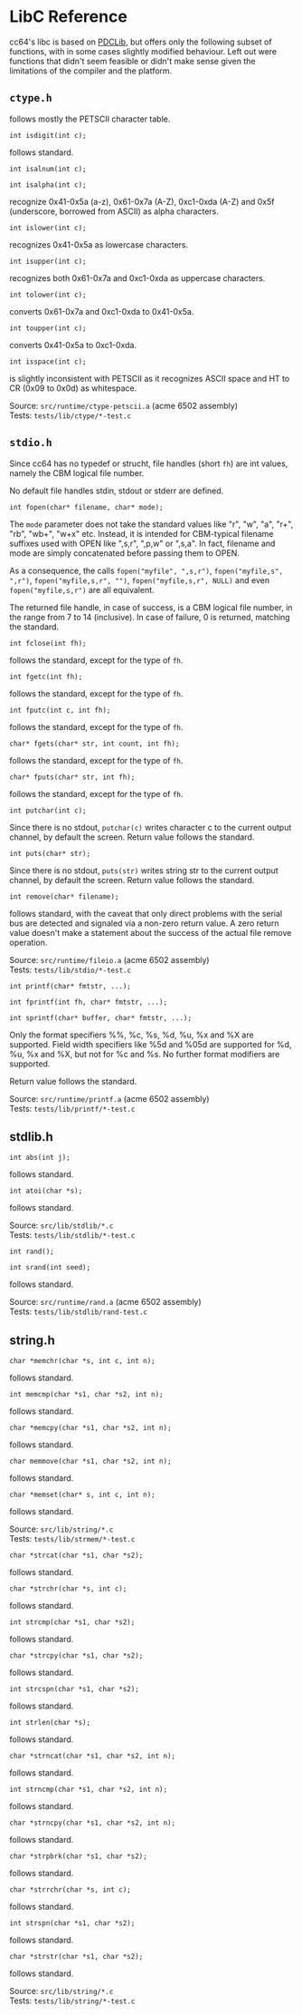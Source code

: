 # LibC Reference

cc64's libc is based on [PDCLib](https://pdclib.rootdirectory.de/),
but offers only the following subset of functions,
with in some cases slightly modified behaviour.
Left out were functions that didn't seem feasible
or didn't make sense given the limitations of the compiler
and the platform.

## ```ctype.h```

follows mostly the PETSCII character table.

```int isdigit(int c);```

follows standard.

```int isalnum(int c);```

```int isalpha(int c);```

recognize 0x41-0x5a (a-z), 0x61-0x7a (A-Z), 0xc1-0xda (A-Z)
and 0x5f (underscore, borrowed from ASCII) as alpha characters.

```int islower(int c);```

recognizes 0x41-0x5a as lowercase characters.

```int isupper(int c);```

recognizes both 0x61-0x7a and 0xc1-0xda
as uppercase characters.

```int tolower(int c);```

converts 0x61-0x7a and 0xc1-0xda to 0x41-0x5a.

```int toupper(int c);```

converts 0x41-0x5a to 0xc1-0xda.

```int isspace(int c);```

is slightly inconsistent with PETSCII as it recognizes
ASCII space and HT to CR (0x09 to 0x0d) as whitespace.

Source: ```src/runtime/ctype-petscii.a``` (acme 6502 assembly)  
Tests: ```tests/lib/ctype/*-test.c```

## ```stdio.h```

Since cc64 has no typedef or strucht, file handles (short ```fh```)
are int values, namely the CBM logical file number.

No default file handles stdin, stdout or stderr are defined.

```int fopen(char* filename, char* mode);```

The ```mode``` parameter does not take the standard values
like "r", "w", "a", "r+", "rb", "wb+", "w+x" etc.
Instead, it is intended for CBM-typical filename suffixes
used with OPEN like ",s,r", ",p,w" or ",s,a". In fact, filename
and mode are simply concatenated before passing them to OPEN.

As a consequence, the calls ```fopen("myfile", ",s,r")```,
```fopen("myfile,s", ",r")```, ```fopen("myfile,s,r", "")```,
```fopen("myfile,s,r", NULL)``` and even ```fopen("myfile,s,r")```
are all equivalent.

The returned file handle, in case of success, is a CBM logical file
number, in the range from 7 to 14 (inclusive). In case of failure,
0 is returned, matching the standard.

```int fclose(int fh);```

follows the standard, except for the type of ```fh```.

```int fgetc(int fh);```

follows the standard, except for the type of ```fh```.

```int fputc(int c, int fh);```

follows the standard, except for the type of ```fh```.

```char* fgets(char* str, int count, int fh);```

follows the standard, except for the type of ```fh```.

```char* fputs(char* str, int fh);```

follows the standard, except for the type of ```fh```.

```int putchar(int c);```

Since there is no stdout, ```putchar(c)``` writes character c
to the current output channel, by default the screen.
Return value follows the standard.

```int puts(char* str);```

Since there is no stdout, ```puts(str)``` writes string str
to the current output channel, by default the screen.
Return value follows the standard.

```int remove(char* filename);```

follows standard, with the caveat that only direct problems with
the serial bus are detected and signaled via a non-zero return
value. A zero return value doesn't make a statement about the
success of the actual file remove operation.

Source: ```src/runtime/fileio.a``` (acme 6502 assembly)  
Tests: ```tests/lib/stdio/*-test.c```

```int printf(char* fmtstr, ...);```

```int fprintf(int fh, char* fmtstr, ...);```

```int sprintf(char* buffer, char* fmtstr, ...);```

Only the format specifiers %%, %c, %s, %d, %u, %x and %X are
supported. Field width specifiers like %5d and %05d are supported
for %d, %u, %x and %X, but not for %c and %s. No further format
modifiers are supported.

Return value follows the standard.

Source: ```src/runtime/printf.a``` (acme 6502 assembly)  
Tests: ```tests/lib/printf/*-test.c```

## stdlib.h

```int abs(int j);```

follows standard.

```int atoi(char *s);```

follows standard.

Source: ```src/lib/stdlib/*.c```  
Tests: ```tests/lib/stdlib/*-test.c```

```int rand();```

```int srand(int seed);```

follows standard.

Source: ```src/runtime/rand.a``` (acme 6502 assembly)  
Tests: ```tests/lib/stdlib/rand-test.c```

## string.h

```char *memchr(char *s, int c, int n);```

follows standard.

```int memcmp(char *s1, char *s2, int n);```

follows standard.

```char *memcpy(char *s1, char *s2, int n);```

follows standard.

```char memmove(char *s1, char *s2, int n);```

follows standard.

```char *memset(char* s, int c, int n);```

follows standard.

Source: ```src/lib/string/*.c```  
Tests: ```tests/lib/strmem/*-test.c```

```char *strcat(char *s1, char *s2);```

follows standard.

```char *strchr(char *s, int c);```

follows standard.

```int strcmp(char *s1, char *s2);```

follows standard.

```char *strcpy(char *s1, char *s2);```

follows standard.

```int strcspn(char *s1, char *s2);```

follows standard.

```int strlen(char *s);```

follows standard.

```char *strncat(char *s1, char *s2, int n);```

follows standard.

```int strncmp(char *s1, char *s2, int n);```

follows standard.

```char *strncpy(char *s1, char *s2, int n);```

follows standard.

```char *strpbrk(char *s1, char *s2);```

follows standard.

```char *strrchr(char *s, int c);```

follows standard.

```int strspn(char *s1, char *s2);```

follows standard.

```char *strstr(char *s1, char *s2);```

follows standard.

Source: ```src/lib/string/*.c```  
Tests: ```tests/lib/string/*-test.c```
